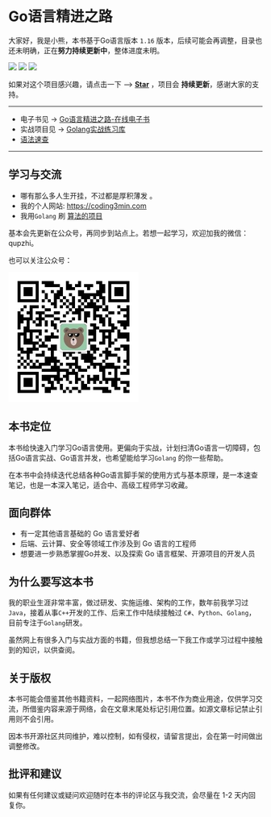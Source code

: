 # Go语言精进之路

大家好，我是小熊，本书基于Go语言版本 `1.16` 版本，后续可能会再调整，目录也还未明确，正在**努力持续更新中**，整体进度未明。

![](https://img.shields.io/github/watchers/golang-minibear2333/golang.svg)
![](https://img.shields.io/github/stars/golang-minibear2333/golang.svg)
![](https://img.shields.io/github/forks/golang-minibear2333/golang.svg)

如果对这个项目感兴趣，请点击一下 -->  [**Star**](https://github.com/golang-minibear2333/golang) ，项目会 **持续更新**，感谢大家的支持。

-------

* 电子书见 -> [Go语言精进之路-在线电子书](http://golang.coding3min.com/)
* 实战项目见 -> [Golang实战练习库](https://github.com/golang-minibear2333/)
* [语法速查](https://coding3min.com/561.html)

--------

## 学习与交流

* 哪有那么多人生开挂，不过都是厚积薄发 。
* 我的个人网站: https://coding3min.com
* 我用`Golang` 刷 [算法的项目](https://github.com/minibear2333/interview-leetcode)

基本会先更新在公众号，再同步到站点上。若想一起学习，欢迎加我的微信：qupzhi。

也可以关注公众号：

![](qrcode.jpg)


## 本书定位

本书给快速入门学习Go语言使用。更偏向于实战，计划扫清Go语言一切障碍，包括Go语言实战、Go语言并发，也希望能给学习`Golang` 的你一些帮助。

在本书中会持续迭代总结各种Go语言脚手架的使用方式与基本原理，是一本速查笔记，也是一本深入笔记，适合中、高级工程师学习收藏。

## 面向群体

* 有一定其他语言基础的 Go 语言爱好者
* 后端、云计算、安全等领域工作涉及到 Go 语言的工程师
* 想要进一步熟悉掌握Go并发、以及探索 Go 语言框架、开源项目的开发人员

## 为什么要写这本书

我的职业生涯非常丰富，做过研发、实施运维、架构的工作，数年前我学习过`Java`，接着从事`C++`开发的工作、后来工作中陆续接触过 `C#`、`Python`、`Golang`，目前专注于`Golang`研发。

虽然网上有很多入门与实战方面的书籍，但我想总结一下我工作或学习过程中接触到的知识，以供查阅。

## 关于版权

本书可能会借鉴其他书籍资料，一起网络图片，本书不作为商业用途，仅供学习交流，所借鉴内容来源于网络，会在文章末尾处标记引用位置。如源文章标记禁止引用则不会引用。

因本书开源社区共同维护，难以控制，如有侵权，请留言提出，会在第一时间做出调整修改。

## 批评和建议

如果有任何建议或疑问欢迎随时在本书的评论区与我交流，会尽量在 1-2 天内回复你。
